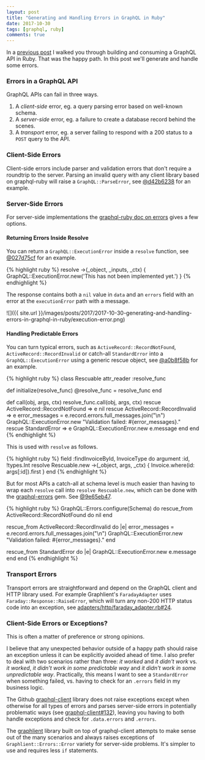 ```yaml
---
layout: post
title: "Generating and Handling Errors in GraphQL in Ruby"
date: 2017-10-30
tags: [graphql, ruby]
comments: true
---
```

In a [previous post](/2017/10/23/building-and-consuming-a-graphql-api-in-ruby-on-rails.html) I walked you through building and consuming a GraphQL API in Ruby. That was the happy path. In this post we'll generate and handle some errors.

### Errors in a GraphQL API

GraphQL APIs can fail in three ways.

1. A _client-side_ error, eg. a query parsing error based on well-known schema.
2. A _server-side_ error, eg. a failure to create a database record behind the scenes.
3. A _transport_ error, eg. a server failing to respond with a 200 status to a `POST` query to the API.

### Client-Side Errors

Client-side errors include parser and validation errors that don't require a roundtrip to the server. Parsing an invalid query with any client library based on graphql-ruby will raise a `GraphQL::ParseError`, see [@d42b6238](https://github.com/dblock/graphql-invoices/commit/d42b62380f87cc41b7c1838089fd46ca3b7d238c) for an example.

### Server-Side Errors

For server-side implementations the [graphql-ruby doc on errors](https://github.com/rmosolgo/graphql-ruby/blob/v1.5.12/guides/queries/error_handling.md) gives a few options.

#### Returning Errors Inside Resolve

You can return a `GraphQL::ExecutionError` inside a `resolve` function, see [@027d75cf](https://github.com/dblock/graphql-invoices/commit/027d75cf5ca5bebc2fdb1b1dcb329430e417049e) for an example.

{% highlight ruby %}
resolve ->(_object, _inputs, _ctx) {
  GraphQL::ExecutionError.new('This has not been implemented yet.')
}
{% endhighlight %}

The response contains both a `nil` value in `data` and an `errors` field with an error at the `executionError` path with a message.

![]({{ site.url }}/images/posts/2017/2017-10-30-generating-and-handling-errors-in-graphql-in-ruby/execution-error.png)

#### Handling Predictable Errors

You can turn typical errors, such as `ActiveRecord::RecordNotFound`, `ActiveRecord::RecordInvalid` or catch-all `StandardError` into a `GraphQL::ExecutionError` using a generic rescue object, see [@a0b8f58b](https://github.com/dblock/graphql-invoices/commit/a0b8f58b3f1ebed993a303bf379def1d8a83a25b) for an example.

{% highlight ruby %}
class Rescuable
  attr_reader :resolve_func

  def initialize(resolve_func)
    @resolve_func = resolve_func
  end

  def call(obj, args, ctx)
    resolve_func.call(obj, args, ctx)
  rescue ActiveRecord::RecordNotFound => e
    nil
  rescue ActiveRecord::RecordInvalid => e
    error_messages = e.record.errors.full_messages.join("\n")
    GraphQL::ExecutionError.new "Validation failed: #{error_messages}."
  rescue StandardError => e
    GraphQL::ExecutionError.new e.message
  end
end
{% endhighlight %}

This is used with `resolve` as follows.

{% highlight ruby %}
field :findInvoiceById, InvoiceType do
  argument :id, !types.Int
  resolve Rescuable.new ->(_object, args, _ctx) {
    Invoice.where(id: args[:id]).first
  }
end
{% endhighlight %}

But for most APIs a catch-all at schema level is much easier than having to wrap each `resolve` call into `resolve Rescuable.new`, which can be done with the [graphql-errors](https://github.com/exAspArk/graphql-errors) gem. See [@9e65eb47](https://github.com/dblock/graphql-invoices/commit/9e65eb479c1cbdd3e62865e13e7b43ea57c61d0d).

{% highlight ruby %}
GraphQL::Errors.configure(Schema) do
  rescue_from ActiveRecord::RecordNotFound do
    nil
  end

  rescue_from ActiveRecord::RecordInvalid do |e|
    error_messages = e.record.errors.full_messages.join("\n")
    GraphQL::ExecutionError.new "Validation failed: #{error_messages}."
  end

  rescue_from StandardError do |e|
    GraphQL::ExecutionError.new e.message
  end
end
{% endhighlight %}

### Transport Errors

Transport errors are straightforward and depend on the GraphQL client and HTTP library used. For example Graphlient's `FaradayAdapter` uses `Faraday::Response::RaiseError`, which will turn any non-200 HTTP status code into an exception, see [adapters/http/faraday_adapter.rb#24](https://github.com/ashkan18/graphlient/blob/v0.1.0/lib/graphlient/adapters/http/faraday_adapter.rb#L24).

### Client-Side Errors or Exceptions?

This is often a matter of preference or strong opinions.

I believe that any unexpected behavior outside of a happy path should raise an exception unless it can be explicitly avoided ahead of time. I also prefer to deal with two scenarios rather than three: _it worked_ and _it didn't work_ vs. _it worked_, _it didn't work in some predictable way_ and _it didn't work in some unpredictable way_. Practically, this means I want to see a `StandardError` when something failed, vs. having to check for an `.errors` field in my business logic.

The Github [graphql-client](https://github.com/github/graphql-client) library does not raise exceptions except when otherwise for all types of errors and parses server-side errors in potentially problematic ways (see [graphql-client#132](https://github.com/github/graphql-client/pull/132)), leaving you having to both handle exceptions and check for `.data.errors` and `.errors`.

The [graphlient](https://github.com/ashkan18/graphlient) library built on top of graphql-client attempts to make sense out of the many scenarios and always raises exceptions of `Graphlient::Errors::Error` variety for server-side problems. It's simpler to use and requires less `if` statements.
